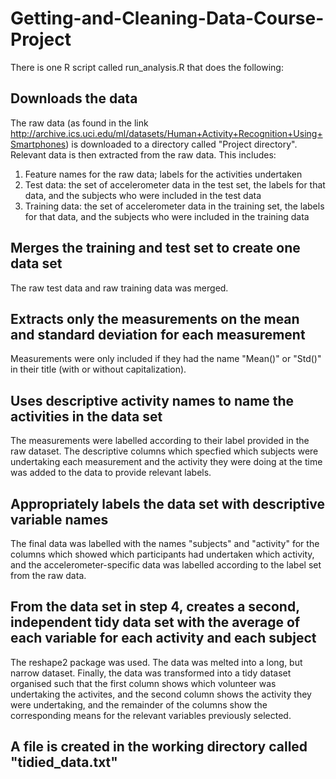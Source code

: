 # Getting-and-Cleaning-Data-Course-Project
There is one R script called run_analysis.R that does the following:
## Downloads the data
The raw data (as found in the link http://archive.ics.uci.edu/ml/datasets/Human+Activity+Recognition+Using+Smartphones) is downloaded to a directory called "Project directory". Relevant data is then extracted from the raw data. This includes:
1. Feature names for the raw data; labels for the activities undertaken
2. Test data: the set of accelerometer data in the test set, the labels for that data, and the subjects who were included in the test data
3. Training data: the set of accelerometer data in the training set, the labels for that data, and the subjects who were included in the training data

## Merges the training and test set to create one data set
The raw test data and raw training data was merged.

## Extracts only the measurements on the mean and standard deviation for each measurement
Measurements were only included if they had the name "Mean()" or "Std()" in their title (with or without capitalization).

## Uses descriptive activity names to name the activities in the data set
The measurements were labelled according to their label provided in the raw dataset. The descriptive columns which specfied which subjects were undertaking each measurement and the activity they were doing at the time was added to the data to provide relevant labels.

## Appropriately labels the data set with descriptive variable names
The final data was labelled with the names "subjects" and "activity" for the columns which showed which participants had undertaken which activity, and the accelerometer-specific data was labelled according to the label set from the raw data.

## From the data set in step 4, creates a second, independent tidy data set with the average of each variable for each activity and each subject
The reshape2 package was used. The data was melted into a long, but narrow dataset. Finally, the data was transformed into a tidy dataset organised such that the first column shows which volunteer was undertaking the activites, and the second column shows the activity they were undertaking, and the remainder of the columns show the corresponding means for the relevant variables previously selected. 
## A file is created in the working directory called "tidied_data.txt"

